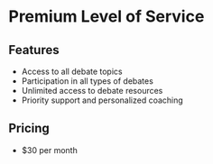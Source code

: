 # Premium Level of Service

## Features
- Access to all debate topics
- Participation in all types of debates
- Unlimited access to debate resources
- Priority support and personalized coaching

## Pricing
- $30 per month
